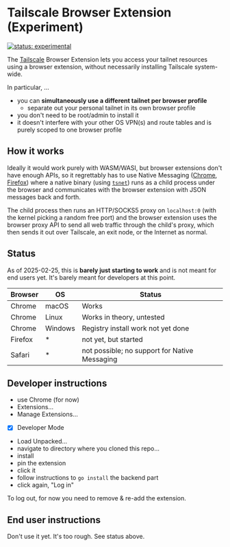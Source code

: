 # Tailscale Browser Extension (Experiment)

[![status: experimental](https://img.shields.io/badge/status-experimental-blue)](https://tailscale.com/kb/1167/release-stages/#experimental)

The [Tailscale](https://tailscale.com/) Browser Extension lets you access your tailnet resources
using a browser extension, without necessarily installing Tailscale
system-wide.

In particular, ...

* you can **simultaneously use a different tailnet per browser profile**
  * separate out your personal tailnet in its own browser profile
* you don't need to be root/admin to install it
* it doesn't interfere with your other OS VPN(s) and route tables and is purely scoped to one browser profile

## How it works

Ideally it would work purely with WASM/WASI, but browser extensions
don't have enough APIs, so it regrettably has to use Native Messaging
([Chrome](https://developer.chrome.com/docs/extensions/develop/concepts/native-messaging),
[Firefox](https://developer.mozilla.org/en-US/docs/Mozilla/Add-ons/WebExtensions/Native_messaging))
where a native binary (using
[`tsnet`](https://tailscale.com/kb/1244/tsnet)) runs as a child
process under the browser and communicates with the browser extension
with JSON messages back and forth.

The child process then runs an HTTP/SOCKS5 proxy on `localhost:0`
(with the kernel picking a random free port) and the browser extension
uses the browser proxy API to send all web traffic through the child's
proxy, which then sends it out over Tailscale, an exit node, or the
Internet as normal.

## Status

As of 2025-02-25, this is **barely just starting to work** and is not
meant for end users yet. It's barely meant for developers at this
point.

| Browser    | OS | Status |
| -------- | ------- | ---- |
| Chrome  | macOS | Works |
| Chrome  | Linux | Works in theory, untested |
| Chrome  | Windows | Registry install work not yet done |
| Firefox  | * | not yet, but started |
| Safari  | * | not possible; no support for Native Messaging |

## Developer instructions

* use Chrome (for now)
* Extensions...
* Manage Extensions...
* [X] Developer Mode
* Load Unpacked...
* navigate to directory where you cloned this repo...
* install
* pin the extension
* click it
* follow instructions to `go install` the backend part
* click again, "Log in"

To log out, for now you need to remove & re-add the extension.

## End user instructions

Don't use it yet. It's too rough. See status above.


